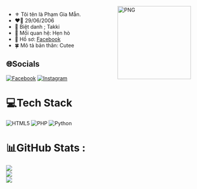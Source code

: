 <img align="right" width=200px alt="PNG" src="https://media.giphy.com/media/XFnZJkgxvxvnG/giphy.gif" />

-    ⚜️ Tôi tên là Phạm Gia Mẫn.
-    ❤️‍🔥 29/06/2006
-    💬 Biệt danh ; Takki
-    💓 Mối quan hệ: Hẹn hò
-    🍁 Hồ sơ: [ Facebook ](https://www.facebook.com/zxweu.pzh/)
-    🍀 Mô tả bản thân: Cutee

## 🌐Socials
[![Facebook](https://img.shields.io/badge/Facebook-%231877F2.svg?logo=Facebook&logoColor=white)](https://facebook.com/https://www.facebook.com/zxweu.pzh) [![Instagram](https://img.shields.io/badge/Instagram-%23E4405F.svg?logo=Instagram&logoColor=white)](https://instagram.com/https://www.instagram.com/zxweu.pzh) 

# 💻Tech Stack
![HTML5](https://img.shields.io/badge/html5-%23E34F26.svg?style=for-the-badge&logo=html5&logoColor=white) ![PHP](https://img.shields.io/badge/php-%23777BB4.svg?style=for-the-badge&logo=php&logoColor=white) ![Python](https://img.shields.io/badge/python-3670A0?style=for-the-badge&logo=python&logoColor=ffdd54)
# 📊GitHub Stats :
![](https://github-readme-stats.vercel.app/api?username=TakkiDev&theme=radical&hide_border=false&include_all_commits=false&count_private=false)<br/>
![](https://github-readme-streak-stats.herokuapp.com/?user=TakkiDev&theme=radical&hide_border=false)<br/>
![](https://github-readme-stats.vercel.app/api/top-langs/?username=TakkiDev&theme=radical&hide_border=false&include_all_commits=false&count_private=false&layout=compact)

